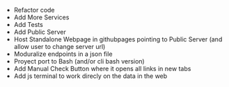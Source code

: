- Refactor code
- Add More Services
- Add Tests
- Add Public Server
- Host Standalone Webpage in githubpages pointing to Public Server (and allow user to change server url)
- Moduralize endpoints in a json file
- Proyect port to Bash (and/or cli bash version)
- Add Manual Check Button where it opens all links in new tabs
- Add js terminal to work direcly on the data in the web
